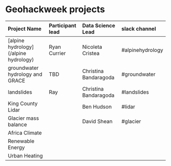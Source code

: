 # Geohackweek projects


| Project Name| Participant lead | Data Science Lead | slack channel |
|:------|:-----------|:-------------|:--------------|
| [alpine hydrology](/alpine hydrology) | Ryan Currier  | Nicoleta Cristea | #alpinehydrology  |
| groundwater hydrology and GRACE | TBD | Christina Bandaragoda | #groundwater | 
| landslides | Ray | Christina Bandaragoda|   #landslides |
| King County Lidar |  | Ben Hudson | #lidar |
| Glacier mass balance |  | David Shean | #glacier |
| Africa Climate | | | |   
| Renewable Energy | | | |
| Urban Heating | |  |  |


 